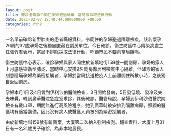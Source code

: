 ```yaml
---
layout: post
title: 確診者瞞報令同住孕婦避過隔離　當局或採取法律行動
date: 2021-02-07 18:40:44.000000000 +08:00
categories: rthk
---
```


一名早前確診新型肺炎的患者瞞報資料，令同住的孕婦避過隔離檢疫，該名懷孕26周的32歲孕婦之後獨自匿藏在劏房單位，今日確診。衞生防護中心傳染病處主任張竹君表示，當局不排除採取法律行動，呼籲市民不要向當局隱瞞。

衞生防護中心表示，確診孕婦與家人同住於新填地街159號一間劏房，孕婦的家人上月底感染新型肺炎，當時中心安排9名劏房鄰居到檢疫中心隔離，但確診的家人刻意隱瞞孕婦為緊密接觸者，孕婦於當局接送檢疫人士前離開住所數小時，之後獨自返回劏房。

孕婦本月1日及4日曾到伊利沙伯醫院檢查，3日開始發病，5日發低燒、發冷及失去味覺，轉到廣華醫院急症室求診，其後確診。醫管局說，孕婦到伊利沙伯醫院院檢查有戴口罩，期間無進行高風險程序，她到廣華時被安排到隔離病房，照顧的醫護均有適當裝備，因此沒有病人或醫護人員被列為緊密接觸者。

由於新填地街159號有新個案，大廈第二次納入強制檢測。翻查資料，大廈上月31日有一名31歲男子確診，為非本地居民。
